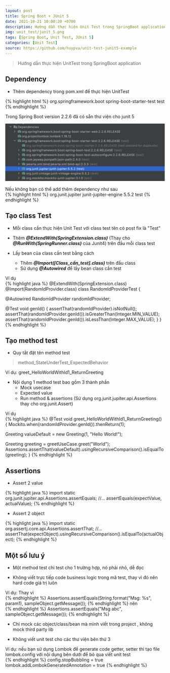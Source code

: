 ```yaml
---
layout: post
title: Spring Boot + JUnit 5
date: 2021-10-21 10:00:20 +0700
description: Hướng dẫn thực hiện Unit Test trong SpringBoot application
img: unit_test/junit_5.png
tags: [Spring Boot, Unit Test, JUnit 5]
categories: [Unit Test]
source: https://github.com/huypva/unit-test-junit5-example
---
```


> Hướng dẫn thực hiện UnitTest trong SpringBoot application

## Dependency
- Thêm dependency trong pom.xml để thực hiện UnitTest

{% highlight html %}
<dependencies>
    <dependency>
        <groupId>org.springframework.boot</groupId>
        <artifactId>spring-boot-starter-test</artifactId>
        <scope>test</scope>
    </dependency>
</dependencies>
{% endhighlight %}

Trong Spring Boot version 2.2.6 đã có sẵn thư viện cho junit 5

<div align="center">
    <img src="/assets/img/unit_test/junit_5_libs.png"/>
</div>

Nếu không bạn có thể add thêm dependency như sau   
{% highlight html %}
<dependency>
  <groupId>org.junit.jupiter</groupId>
  <artifactId>junit-jupiter-engine</artifactId>
  <version>5.5.2</version>
  <scope>test</scope>
</dependency>
{% endhighlight %}

## Tạo class Test

- Mỗi class cần thực hiện Unit Test với class test tên có post fix là "Test"

- Thêm ***@ExtendWith(SpringExtension.class)*** (Thay cho ***@RunWith(SpringRunner.class)*** của Junit4) trên đầu mỗi class test

- Lấy bean của class cần test bằng cách
    - Thêm ***@Import([Class_cần_test].class)*** trên đầu class
    - Sử dụng ***@Autowired*** để lấy bean class cần test 
    
Ví dụ  
{% highlight java %}
@ExtendWith(SpringExtension.class)
@Import(RandomIdProvider.class)
class RandomIdProviderTest {

  @Autowired
  RandomIdProvider randomIdProvider;

  @Test
  void genId() {
    assertThat(randomIdProvider).isNotNull();
    assertThat(randomIdProvider.genId()).isGreaterThan(Integer.MIN_VALUE);
    assertThat(randomIdProvider.genId()).isLessThan(Integer.MAX_VALUE);
  }
}
{% endhighlight %}

## Tạo method test
- Quy tắt đặt tên method test
> method_StateUnderTest_ExpectedBehavior

Ví dụ: greet_HelloWorldWithId1_ReturnGreeting

- Nội dụng 1 method test bao gồm 3 thành phần
    - Mock usecase
    - Expected value
    - Run method & assertions (Sử dụng org.junit.jupiter.api.Assertions thay cho org.junit.Assert)

Ví dụ  
{% highlight java %}
@Test
void greet_HelloWorldWithId1_ReturnGreeting() {
  Mockito.when(randomIdProvider.genId()).thenReturn(1);

  Greeting valueDefault = new Greeting(1, "Hello World!");

  Greeting greeting = greetUseCase.greet("World");
  Assertions.assertThat(valueDefault).usingRecursiveComparison().isEqualTo(greeting);
}
{% endhighlight %}

## Assertions

- Assert 2 value  

{% highlight java %}
import static org.junit.jupiter.api.Assertions.assertEquals;
//...
assertEquals(expectValue, actualValue);
{% endhighlight %}

- Assert 2 object  

{% highlight java %}
import static org.assertj.core.api.Assertions.assertThat;
//...
assertThat(expectObject).usingRecursiveComparison().isEqualTo(actualObject);
{% endhighlight %}

## Một số lưu ý

- Một method test chỉ test cho 1 trường hợp, nó phải nhỏ, dễ đọc

- Không viết trực tiếp code business logic trong mã test, thay vì đó nên hard code giá trị luôn

Ví dụ: Thay vì  
{% endhighlight %}
Assertions.assertEquals(String.format("Msg: %s", param1), sampleObject.getMessage());
{% endhighlight %}
nên  
{% endhighlight %}
Assertions.assertEquals("Msg abc", sampleObject.getMessage());
{% endhighlight %}

- Chỉ mock các object/class/bean mà mình viết trong project , không mock third party lib

- Không viết unit test cho các thư viện bên thứ 3

Ví dụ: nếu bạn sử dụng Lombok để generate code getter, setter thì tạo file lombok.config với nội dụng bên dưới để bỏ qua viết unit test  
{% endhighlight %}
config.stopBubbling = true
lombok.addLombokGeneratedAnnotation = true
{% endhighlight %}